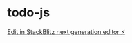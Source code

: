 # todo-js

[Edit in StackBlitz next generation editor ⚡️](https://stackblitz.com/~/github.com/taiyow/todo-js)